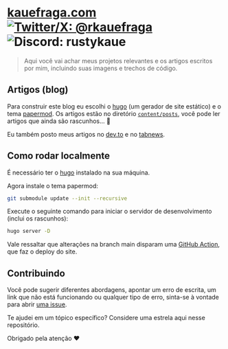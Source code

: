 # [kauefraga.com](https://kauefraga.github.io/kauefraga.com/) [![Twitter/X: @rkauefraga](https://img.shields.io/badge/twitter%2Fx-%40rkauefraga-blue)](https://x.com/rkauefraga) ![Discord: rustykaue](https://img.shields.io/badge/discord-rustykaue-5865F2)

> Aqui você vai achar meus projetos relevantes e os artigos escritos por mim, incluindo suas imagens e trechos de código.

## Artigos (blog)

Para construir este blog eu escolhi o [hugo](https://gohugo.io/) (um gerador de site estático) e o tema [papermod](https://github.com/adityatelange/hugo-PaperMod). Os artigos estão no diretório [`content/posts`](content/posts/), você pode ler artigos que ainda são rascunhos... 👀

Eu também posto meus artigos no [dev.to](https://dev.to/kauefraga) e no [tabnews](http://tabnews.com.br/kauefraga).

## Como rodar localmente

É necessário ter o [hugo](https://gohugo.io/installation/) instalado na sua máquina.

Agora instale o tema papermod:

```bash
git submodule update --init --recursive
```

Execute o seguinte comando para iniciar o servidor de desenvolvimento (inclui os rascunhos):

```bash
hugo server -D
```

Vale ressaltar que alterações na branch main disparam uma [GitHub Action](.github/workflows/hugo.yml), que faz o deploy do site. 

## Contribuindo

Você pode sugerir diferentes abordagens, apontar um erro de escrita, um link que não está funcionando ou qualquer tipo de erro, sinta-se à vontade para abrir [uma issue](https://github.com/kauefraga/blog/issues/new/choose).

Te ajudei em um tópico específico? Considere uma estrela aqui nesse repositório.

Obrigado pela atenção ❤

